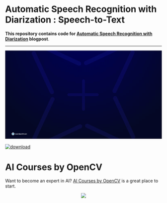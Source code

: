 # Automatic Speech Recognition with Diarization : Speech-to-Text

**This repository contains code for [Automatic Speech Recognition with Diarization](https://learnopencv.com/automatic-speech-recognition/) blogpost**.

---

![](readme_images/Feature.gif)

[<img src="https://learnopencv.com/wp-content/uploads/2022/07/download-button-e1657285155454.png" alt="download" width="200">](https://www.dropbox.com/scl/fo/ik5hydugqmav60j8a8hsb/AFomthBz4u44fxo8zSTYFrI?rlkey=2nchg6izodramy03fhgiecslj&st=9t2t2wep&dl=1)



# AI Courses by OpenCV

Want to become an expert in AI? [AI Courses by OpenCV](https://opencv.org/courses/) is a great place to start. 

<a href="https://opencv.org/courses/">

<p align="center"> 
<img src="https://learnopencv.com/wp-content/uploads/2023/01/AI-Courses-By-OpenCV-Github.png">
</p>
</a>
